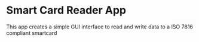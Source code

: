 # Smart Card Reader App
This app creates a simple GUI interface to read and write data to a ISO 7816 compliant smartcard
